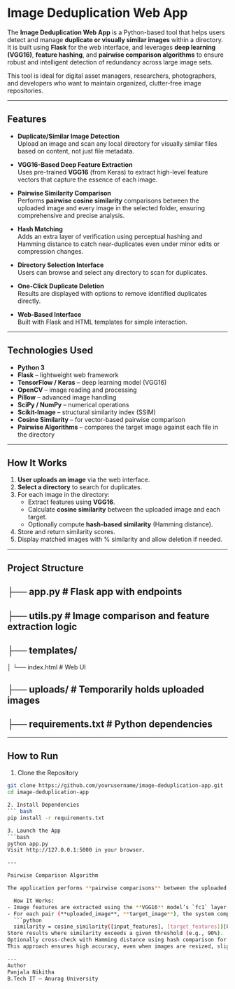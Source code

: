 #  Image Deduplication Web App

The **Image Deduplication Web App** is a Python-based tool that helps users detect and manage **duplicate or visually similar images** within a directory. It is built using **Flask** for the web interface, and leverages **deep learning (VGG16)**, **feature hashing**, and **pairwise comparison algorithms** to ensure robust and intelligent detection of redundancy across large image sets.

This tool is ideal for digital asset managers, researchers, photographers, and developers who want to maintain organized, clutter-free image repositories.

---

##  Features

-  **Duplicate/Similar Image Detection**  
  Upload an image and scan any local directory for visually similar files based on content, not just file metadata.

-  **VGG16-Based Deep Feature Extraction**  
  Uses pre-trained **VGG16** (from Keras) to extract high-level feature vectors that capture the essence of each image.

-  **Pairwise Similarity Comparison**  
  Performs **pairwise cosine similarity** comparisons between the uploaded image and every image in the selected folder, ensuring comprehensive and precise analysis.

-  **Hash Matching**  
  Adds an extra layer of verification using perceptual hashing and Hamming distance to catch near-duplicates even under minor edits or compression changes.

-  **Directory Selection Interface**  
  Users can browse and select any directory to scan for duplicates.

-  **One-Click Duplicate Deletion**  
  Results are displayed with options to remove identified duplicates directly.

-  **Web-Based Interface**  
  Built with Flask and HTML templates for simple interaction.

---

##  Technologies Used

- **Python 3**
- **Flask** – lightweight web framework
- **TensorFlow / Keras** – deep learning model (VGG16)
- **OpenCV** – image reading and processing
- **Pillow** – advanced image handling
- **SciPy / NumPy** – numerical operations
- **Scikit-Image** – structural similarity index (SSIM)
- **Cosine Similarity** – for vector-based pairwise comparison
- **Pairwise Algorithms** – compares the target image against each file in the directory

---

##  How It Works

1. **User uploads an image** via the web interface.
2. **Select a directory** to search for duplicates.
3. For each image in the directory:
   - Extract features using **VGG16**.
   - Calculate **cosine similarity** between the uploaded image and each target.
   - Optionally compute **hash-based similarity** (Hamming distance).
4. Store and return similarity scores.
5. Display matched images with % similarity and allow deletion if needed.

---

##  Project Structure

## ├── app.py # Flask app with endpoints
## ├── utils.py # Image comparison and feature extraction logic
## ├── templates/
 │ └── index.html # Web UI
## ├── uploads/ # Temporarily holds uploaded images
## ├── requirements.txt # Python dependencies


---

##  How to Run

 1. Clone the Repository

```bash
git clone https://github.com/yourusername/image-deduplication-app.git
cd image-deduplication-app

2. Install Dependencies
``` bash
pip install -r requirements.txt

3. Launch the App
```bash
python app.py
Visit http://127.0.0.1:5000 in your browser.

---

Pairwise Comparison Algorithm

The application performs **pairwise comparisons** between the uploaded image and every image in the selected directory to determine visual similarity.

  How It Works:
- Image features are extracted using the **VGG16** model’s `fc1` layer.
- For each pair (**uploaded_image**, **target_image**), the system computes the **cosine similarity** between their feature vectors:
  ```python
  similarity = cosine_similarity([input_features], [target_features])[0][0]
Store results where similarity exceeds a given threshold (e.g., 90%).
Optionally cross-check with Hamming distance using hash comparison for redundancy confirmation.
This approach ensures high accuracy, even when images are resized, slightly modified, or compressed differently.

---
Author
Panjala Nikitha
B.Tech IT – Anurag University
